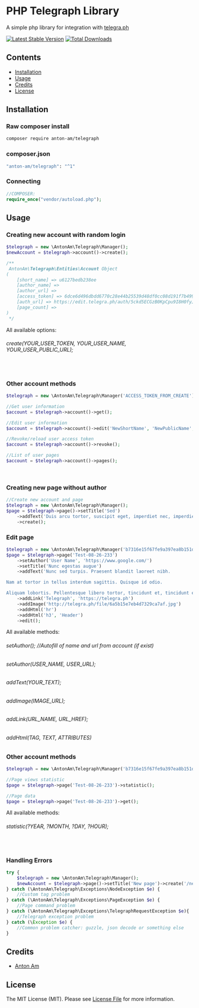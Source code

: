 # PHP Telegraph Library

A simple php library for integration with [telegra.ph](https://telegra.ph/)

[![Latest Stable Version](https://poser.pugx.org/anton-am/telegraph/v/stable)](https://packagist.org/packages/anton-am/telegraph)
[![Total Downloads](https://poser.pugx.org/anton-am/telegraph/downloads)](https://packagist.org/packages/anton-am/telegraph)

## Contents

- [Installation](#installation)
- [Usage](#usage)
- [Credits](#credits)
- [License](#license)

## Installation

### Raw composer install

```bash
composer require anton-am/telegraph
```
### composer.json
```bash
"anton-am/telegraph": "^1"
```


### Connecting
```php
//COMPOSER:
require_once("vendor/autoload.php");
```

## Usage

### Creating new account with random login
```php
$telegraph = new \AntonAm\Telegraph\Manager();
$newAccount = $telegraph->account()->create();

/** 
 AntonAm\Telegraph\Entities\Account Object
(
    [short_name] => u6127bedb238ee
    [author_name] => 
    [author_url] => 
    [access_token] => 6dce6d496dbdd6770c28e44b25539d48df0cc08d191f7b499b88ef0872ed
    [auth_url] => https://edit.telegra.ph/auth/5ckd5ECGzB0KpCpu9I8H0fyJ4f1SrZyw9RJetjT1UR
    [page_count] => 
) 
 */

```
All available options:
###### create(YOUR_USER_TOKEN, YOUR_USER_NAME, YOUR_USER_PUBLIC_URL);

&nbsp;

### Other account methods
```php
$telegraph = new \AntonAm\Telegraph\Manager('ACCESS_TOKEN_FROM_CREATE');

//Get user information
$account = $telegraph->account()->get();

//Edit user information
$account = $telegraph->account()->edit('NewShortName', 'NewPublicName', 'https://new.url');

//Revoke/reload user access token
$account = $telegraph->account()->revoke();

//List of user pages
$account = $telegraph->account()->pages();

```

&nbsp;
&nbsp;
&nbsp;
&nbsp;
&nbsp;


### Creating new page without author
```php
//Create new account and page
$telegraph = new \AntonAm\Telegraph\Manager();
$page = $telegraph->page()->setTitle('Sed')
    ->addText('Duis arcu tortor, suscipit eget, imperdiet nec, imperdiet iaculis, ipsum. Donec pede justo, fringilla vel, aliquet nec, vulputate eget, arcu.')
    ->create();
```

### Edit page
```php
$telegraph = new \AntonAm\Telegraph\Manager('b7316e15f67fe9a397ea8b151d5e15a75a9702e2472775fc3ab0e418467d');
$page = $telegraph->page('Test-08-26-233')
    ->setAuthor('User Name', 'https://www.google.com/')
    ->setTitle('Nunc egestas augue')
    ->addText('Nunc sed turpis. Praesent blandit laoreet nibh.

Nam at tortor in tellus interdum sagittis. Quisque id odio.

Aliquam lobortis. Pellentesque libero tortor, tincidunt et, tincidunt eget, semper nec, quam.')
    ->addLink('Telegraph', 'https://telegra.ph')
    ->addImage('http://telegra.ph/file/6a5b15e7eb4d7329ca7af.jpg')
    ->addHtml('hr')
    ->addHtml('h3', 'Header')
    ->edit();
```
All available methods:
###### setAuthor(); //Autofill of name and url from account (if exist)
###### setAuthor(USER_NAME, USER_URL);
###### addText(YOUR_TEXT);
###### addImage(IMAGE_URL);
###### addLink(URL_NAME, URL_HREF);
###### addHtml(TAG, TEXT, ATTRIBUTES)


### Other account methods
```php
$telegraph = new \AntonAm\Telegraph\Manager('b7316e15f67fe9a397ea8b151d5e15a75a9702e2472775fc3ab0e418467d');

//Page views statistic
$page = $telegraph->page('Test-08-26-233')->statistic();

//Page data
$page = $telegraph->page('Test-08-26-233')->get();
```
All available methods:
###### statistic(?YEAR, ?MONTH, ?DAY, ?HOUR);

&nbsp;
&nbsp;

### Handling Errors

```php
try {
    $telegraph = new \AntonAm\Telegraph\Manager();
    $newAccount = $telegraph->page()->setTitle('New page')->create('/new');
} catch (\AntonAm\Telegraph\Exceptions\NodeException $e) {
    //Custom tag problem
} catch (\AntonAm\Telegraph\Exceptions\PageException $e) {
    //Page command problem
} catch (\AntonAm\Telegraph\Exceptions\TelegraphRequestException $e){
    //Telegraph exception problem
} catch (\Exception $e) {
    //Common problem catcher: guzzle, json decode or something else
}
```

## Credits

- [Anton Am](https://github.com/Anton-Am)

## License

The MIT License (MIT). Please see [License File](LICENSE) for more information.